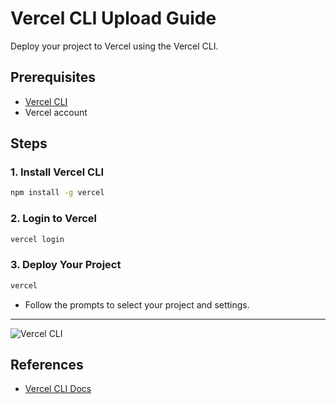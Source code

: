 # Vercel CLI Upload Guide

Deploy your project to Vercel using the Vercel CLI.

## Prerequisites
- [Vercel CLI](https://vercel.com/docs/cli)
- Vercel account

## Steps

### 1. Install Vercel CLI
```bash
npm install -g vercel
```

### 2. Login to Vercel
```bash
vercel login
```

### 3. Deploy Your Project
```bash
vercel
```
- Follow the prompts to select your project and settings.

---

![Vercel CLI](https://vercel.com/_next/image?url=%2Fdocs%2Fassets%2Fcli%2Fcli-deploy.png&w=3840&q=75)

## References
- [Vercel CLI Docs](https://vercel.com/docs/cli)
